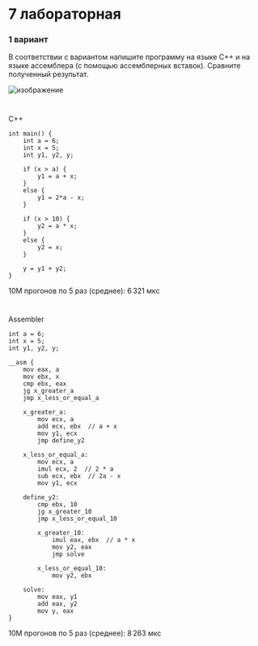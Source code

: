 # 7 лабораторная
### 1 вариант

В соответствии с вариантом напишите программу на языке C++ и на языке ассемблера (с помощью ассемблерных вставок). Сравните полученный результат.

![изображение](https://github.com/tarioma/ASM/assets/125894838/91e6f624-faff-44de-975b-1c035a998f44)

#
C++
```
int main() {
    int a = 6;
    int x = 5;
    int y1, y2, y;

    if (x > a) {
        y1 = a + x;
    }
    else {
        y1 = 2*a - x;
    }

    if (x > 10) {
        y2 = a * x;
    }
    else {
        y2 = x;
    }

    y = y1 + y2;
}
```
10М прогонов по 5 раз (среднее): 6 321 мкс
# 
Assembler
```
int a = 6;
int x = 5;
int y1, y2, y;

__asm {
    mov eax, a
    mov ebx, x
    cmp ebx, eax
    jg x_greater_a
    jmp x_less_or_equal_a

    x_greater_a:
        mov ecx, a
        add ecx, ebx  // a + x
        mov y1, ecx
        jmp define_y2

    x_less_or_equal_a:
        mov ecx, a
        imul ecx, 2  // 2 * a
        sub ecx, ebx  // 2a - x
        mov y1, ecx

    define_y2:
        cmp ebx, 10
        jg x_greater_10
        jmp x_less_or_equal_10

        x_greater_10:
            imul eax, ebx  // a * x
            mov y2, eax
            jmp solve

        x_less_or_equal_10:
            mov y2, ebx

    solve:
        mov eax, y1
        add eax, y2
        mov y, eax
}
```
10М прогонов по 5 раз (среднее): 8 263 мкс

